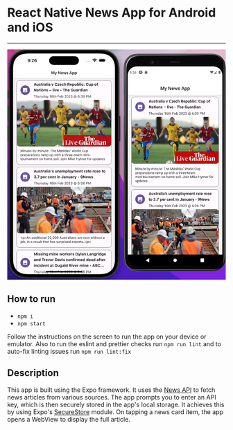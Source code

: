 # React Native News App for Android and iOS

---

![screenshot](assets/news-sc.png)

## How to run

- `npm i`
- `npm start`

Follow the instructions on the screen to run the app on your device or emulator. Also to run the eslint and prettier checks run `npm run lint` and to auto-fix linting issues run `npm run lint:fix`

## Description

This app is built using the Expo framework. It uses the [News API](https://newsapi.org/) to fetch news articles from various sources. The app prompts you to enter an API key, which is then securely stored in the app's local storage. It achieves this by using Expo's [SecureStore](https://docs.expo.io/versions/latest/sdk/securestore/) module.
On tapping a news card item, the app opens a WebView to display the full article.
